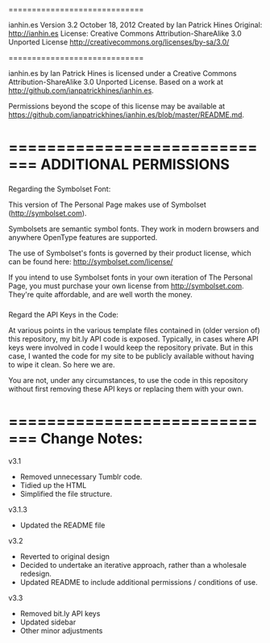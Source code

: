 =============================

ianhin.es
Version 3.2
October 18, 2012
Created by Ian Patrick Hines
Original: http://ianhin.es
License: Creative Commons Attribution-ShareAlike 3.0 Unported License http://creativecommons.org/licenses/by-sa/3.0/

=============================

ianhin.es by Ian Patrick Hines is licensed under a Creative Commons Attribution-ShareAlike 3.0 Unported License.
Based on a work at http://github.com/ianpatrickhines/ianhin.es.

Permissions beyond the scope of this license may be available at https://github.com/ianpatrickhines/ianhin.es/blob/master/README.md.

=============================
ADDITIONAL PERMISSIONS
=============================

### 

Regarding the Symbolset Font:

This version of The Personal Page makes use of Symbolset (http://symbolset.com). 

Symbolsets are semantic symbol fonts. They work in modern browsers and anywhere OpenType features are supported.

The use of Symbolset's fonts is governed by their product license, which can be found here: http://symbolset.com/license/

If you intend to use Symbolset fonts in your own iteration of The Personal Page, you must purchase your own license from http://symbolset.com. They're quite affordable, and are well worth the money.

###

Regard the API Keys in the Code:

At various points in the various template files contained in (older version of) this repository, my bit.ly API code is exposed. Typically, in cases where API keys were involved in code I would keep the repository private. But in this case, I wanted the code for my site to be publicly available without having to wipe it clean. So here we are.

You are not, under any circumstances, to use the code in this repository without first removing these API keys or replacing them with your own. 


=============================
Change Notes:
=============================

v3.1
- Removed unnecessary Tumblr code.
- Tidied up the HTML
- Simplified the file structure.

v3.1.3
- Updated the README file

v3.2
- Reverted to original design
- Decided to undertake an iterative approach, rather than a wholesale redesign.
- Updated README to include additional permissions / conditions of use.

v3.3
- Removed bit.ly API keys
- Updated sidebar
- Other minor adjustments